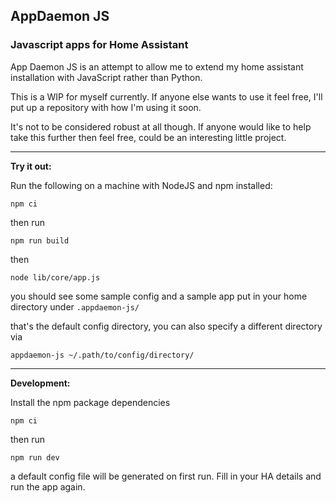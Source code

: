 AppDaemon JS
------

### Javascript apps for Home Assistant
App Daemon JS is an attempt to allow me to extend my home assistant installation with JavaScript rather than Python. 

This is a WIP for myself currently. If anyone else wants to use it feel free, I'll put up a repository with how I'm using it soon. 

It's not to be considered robust at all though. If anyone would like to help take this further then feel free, could be an interesting little project.


_________

**Try it out:**

Run the following on a machine with NodeJS and npm installed:

`npm ci`

then run

`npm run build`

then

`node lib/core/app.js`

you should see some sample config and a sample app put 
in your home directory under `.appdaemon-js/`

that's the default config directory, 
you can also specify a different directory via

`appdaemon-js ~/.path/to/config/directory/`

_________

**Development:**

Install the npm package dependencies

`npm ci`

then run

`npm run dev`

a default config file will be generated on first run. Fill in your HA details and run the app again.